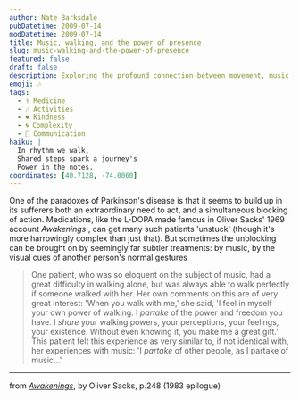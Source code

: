 ```yaml
---
author: Nate Barksdale
pubDatetime: 2009-07-14
modDatetime: 2009-07-14
title: Music, walking, and the power of presence
slug: music-walking-and-the-power-of-presence
featured: false
draft: false
description: Exploring the profound connection between movement, music, and empathy in Parkinson's disease.
emoji: 🎶
tags:
  - ⚕️ Medicine
  - 🎶 Activities
  - ❤️ Kindness
  - 🌀 Complexity
  - 💬 Communication
haiku: |
  In rhythm we walk,  
  Shared steps spark a journey's  
  Power in the notes.
coordinates: [40.7128, -74.0060]
---
```


One of the paradoxes of Parkinson's disease is that it seems to build up in its sufferers both an extraordinary need to act, and a simultaneous blocking of action. Medications, like the L-DOPA made famous in Oliver Sacks' 1969 account _Awakenings_ , can get many such patients 'unstuck' (though it's more harrowingly complex than just that). But sometimes the unblocking can be brought on by seemingly far subtler treatments: by music, by the visual cues of another person's normal gestures

> One patient, who was so eloquent on the subject of music, had a great difficulty in walking alone, but was always able to walk perfectly if someone walked with her. Her own comments on this are of very great interest: 'When you walk with me,' she said, 'I feel in myself your own power of walking. I _partake_ of the power and freedom you have. I _share_ your walking powers, your perceptions, your feelings, your existence. Without even knowing it, you make me a great gift.' This patient felt this experience as very similar to, if not identical with, her experiences with music: 'I _partake_ of other people, as I partake of music...'

---

from [_Awakenings_](https://www.google.com/search?q=%22_Awakenings_%22%20amazon.com), by Oliver Sacks, p.248 (1983 epilogue)
